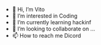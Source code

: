 - 👋 Hi, I’m Vito
- 👀 I’m interested in Coding
- 🌱 I’m currently learning hackinf
- 💞️ I’m looking to collaborate on ...
- 📫 How to reach me Dicord

<!---
Jeffdev13/Jeffdev13 is a ✨ special ✨ repository because its `README.md` (this file) appears on your GitHub profile.
You can click the Preview link to take a look at your changes.
--->
